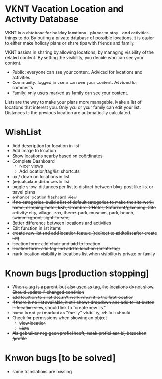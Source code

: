 # VKNT Vacation Location and Activity Database

VKNT is a database for holiday locations - places to stay - and activities - things to do. By builing a
private database of possible locations, it is easier to either make holiday plans or share tips with
friends and family.

VKNT assists in sharing by allowing locations, by managing visibility of the related content. By setting
the visibility, you decide who can see your content.
- Public: everyone can see your content. Adviced for locations and activities
- Community: logged in users can see your content. Adviced for comments
- Family: only users marked as family can see your content. 

Lists are the way to make your plans more manageble. Make a list of locations that interest you. Only you
or your family can edit your list. Distances to the previous location are automatically calculated. 



# WishList
* Add description for location in list
* Add image to location
* Show locations nearby based on coördinates
* Complete Dashboard
  * Nicer views
  * Add location/tag/list shortcuts
* up / down on locations in list
* (re)calculate distances in list
* toggle show-distances per list to distinct between blog-post-like list or travel plans
* enhance location flashcard view
* ~~if no categories, build a list of default categories to make the site work:~~
  ~~home, camping, hotel, b&b, Chambre D'Hôtes, Safaritent/glamping, Gite~~
  ~~activity: city, village, zoo, theme-park, museum, park, beach,  swimmingpool, sight-to-see,~~
* Better difference between locations and activities
* Edit function in list items
* ~~create new list and add location feature (redirect to addtolist after create list)~~
* ~~location form: add chain and add to location~~
* ~~location form: add tag and add to location (create tag)~~
* ~~mark location visibility in locations list when visibility is private or family~~
  

# Known bugs [production stopping]
* ~~When a tag is a parent, but also used as tag, the locations do not show. Should update if-changed condition~~
* ~~add location to a list doesn't work when it is the first location~~
* ~~If there is no list available, it still shows dropdown and add to list button in location view~~, should link to "create new list"
* ~~home is not yet marked as "family" visibility, while it should~~
* ~~Check for permissions when showing an object~~
  * ~~view location~~
  * ~~Lists~~
* ~~Als gebruiker nog geen profiel heeft, maak profiel aan bij bezoeken /profile~~

# Knwon bugs [to be solved]
* some translations are missing
